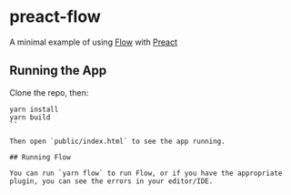 # preact-flow

A minimal example of using [Flow](https://flowtype.org) with [Preact](https://preactjs.com/)

## Running the App

Clone the repo, then:

```
yarn install
yarn build
``

Then open `public/index.html` to see the app running.

## Running Flow

You can run `yarn flow` to run Flow, or if you have the appropriate plugin, you can see the errors in your editor/IDE.